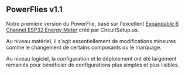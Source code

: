 ## PowerFlies v1.1

Notre première version du PowerFlie, basé sur l'excellent [Expandable 6 Channel ESP32 Energy Meter](https://circuitsetup.us/product/expandable-6-channel-esp32-energy-meter/) créé par CircuitSetup.us.

Au niveau matériel, il s'agit essentiellement de modifications mineures comme le changement de certains composants ou le marquage.

Au niveau logiciel, la configuration et le déploiement ont été largement remaniés pour bénéficier de configurations plus simples et plus lisibles.
